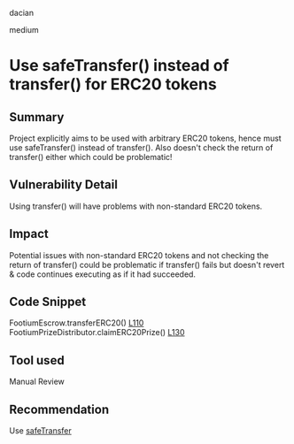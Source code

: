dacian

medium

# Use safeTransfer() instead of transfer() for ERC20 tokens

## Summary
Project explicitly aims to be used with arbitrary ERC20 tokens, hence must use safeTransfer() instead of transfer(). Also doesn't check the return of transfer() either which could be problematic!

## Vulnerability Detail
Using transfer() will have problems with non-standard ERC20 tokens.

## Impact
Potential issues with non-standard ERC20 tokens and not checking the return of transfer() could be problematic if transfer() fails but doesn't revert & code continues executing as if it had succeeded.

## Code Snippet
FootiumEscrow.transferERC20() [L110](https://github.com/sherlock-audit/2023-04-footium/blob/main/footium-eth-shareable/contracts/FootiumEscrow.sol#L110)
FootiumPrizeDistributor.claimERC20Prize() [L130](https://github.com/sherlock-audit/2023-04-footium/blob/main/footium-eth-shareable/contracts/FootiumPrizeDistributor.sol#L130)

## Tool used
Manual Review

## Recommendation
Use [safeTransfer](https://github.com/OpenZeppelin/openzeppelin-contracts/blob/master/contracts/token/ERC20/utils/SafeERC20.sol)
